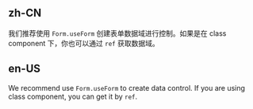## zh-CN

我们推荐使用 `Form.useForm` 创建表单数据域进行控制。如果是在 class component 下，你也可以通过 `ref` 获取数据域。

## en-US

We recommend use `Form.useForm` to create data control. If you are using class component, you can get it by `ref`.

<style>
#components-form-demo-control-ref .ant-btn {
  margin-right: 8px;
}
</style>
